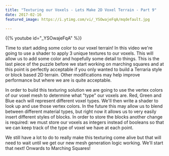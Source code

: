 ```yaml
---
title: "Texturing our Voxels - Lets Make 2D Voxel Terrain - Part 9"
date: 2017-02-16
featured_image: https://i.ytimg.com/vi/_YSOwajeFqA/mqdefault.jpg

---
```


{{% youtube id="_YSOwajeFqA" %}}

Time to start adding some color to our voxel terrain! In this video we're going to use a shader to apply 3 unique textures to our voxels. This will allow us to add some color and hopefully some detail to things. This is the last piece of the puzzle before we start working on marching squares and at this point is perfectly acceptable if you only wanted to build a Terraria style or block based 2D terrain. Other modifications may help improve performance but where we are is quite acceptable.

In order to build this texturing solution we are going to use the vertex colors of our voxel mesh to determine what "type" our voxels are. Red, Green and Blue each will represent different voxel types. We'll then write a shader to look up and use those vertex colors. In the future this may allow us to blend between different material types, but right now it allows us to very easily insert different styles of blocks. In order to store the blocks another change is required: we must store our voxels as integers instead of booleans so that we can keep track of the type of voxel we have at each point.

We still have a lot to do to really make this texturing come alive but that will need to wait until we get our new mesh generation logic working. We'll start that next! Onwards to Marching Squares!